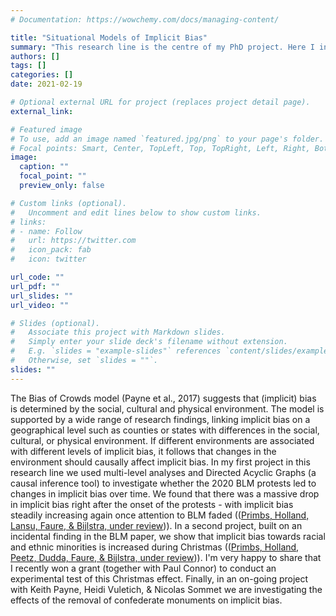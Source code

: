 ```yaml
---
# Documentation: https://wowchemy.com/docs/managing-content/

title: "Situational Models of Implicit Bias"
summary: "This research line is the centre of my PhD project. Here I investigate how changes in our social, cultural, and physical environment lead to changes in implicit bias."
authors: []
tags: []
categories: []
date: 2021-02-19

# Optional external URL for project (replaces project detail page).
external_link: 

# Featured image
# To use, add an image named `featured.jpg/png` to your page's folder.
# Focal points: Smart, Center, TopLeft, Top, TopRight, Left, Right, BottomLeft, Bottom, BottomRight.
image:
  caption: ""
  focal_point: ""
  preview_only: false

# Custom links (optional).
#   Uncomment and edit lines below to show custom links.
# links:
# - name: Follow
#   url: https://twitter.com
#   icon_pack: fab
#   icon: twitter

url_code: ""
url_pdf: ""
url_slides: ""
url_video: ""

# Slides (optional).
#   Associate this project with Markdown slides.
#   Simply enter your slide deck's filename without extension.
#   E.g. `slides = "example-slides"` references `content/slides/example-slides.md`.
#   Otherwise, set `slides = ""`.
slides: ""
---
```


The Bias of Crowds model (Payne et al., 2017) suggests that (implicit) bias is determined by the social, cultural and physical environment. The model is supported by a wide range of research findings, linking implicit bias on a geographical level such as counties or states with differences in the social, cultural, or physical environment. If different environments are associated with different levels of implicit bias, it follows that changes in the environment should causally affect implicit bias. In my first project in this research line we used multi-level analyses and Directed Acyclic Graphs (a causal inference tool) to investigate whether the 2020 BLM protests led to changes in implicit bias over time. We found that there was a massive drop in implicit bias right after the onset of the protests - with implicit bias steadily increasing again once attention to BLM faded (([Primbs, Holland, Lansu, Faure, & Bijlstra, under review](https://psyarxiv.com/x7uch/))). In a second project, built on an incidental finding in the BLM paper, we show that implicit bias towards racial and ethnic minorities is increased during Christmas (([Primbs, Holland, Peetz, Dudda, Faure, & Bijlstra, under review](https://psyarxiv.com/x7uch/))). I'm very happy to share that I recently won a grant (together with Paul Connor) to conduct an experimental test of this Christmas effect. Finally, in an on-going project with Keith Payne, Heidi Vuletich, & Nicolas Sommet we are investigating the effects of the removal of confederate monuments on implicit bias. 


